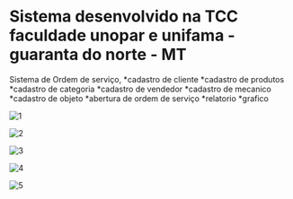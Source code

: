 # Sistema desenvolvido na TCC faculdade unopar e unifama - guaranta do norte - MT


Sistema de Ordem de serviço,
*cadastro de cliente
*cadastro de produtos
*cadastro de categoria
*cadastro de vendedor
*cadastro de mecanico
*cadastro de objeto
*abertura de ordem de serviço
*relatorio
*grafico

![1](https://user-images.githubusercontent.com/41793614/117666135-8e321600-b171-11eb-86dc-c87b5b18cc90.png)


![2](https://user-images.githubusercontent.com/41793614/117668605-19141000-b174-11eb-9874-5fc042ed5ab2.png)


![3](https://user-images.githubusercontent.com/41793614/117668613-1c0f0080-b174-11eb-823c-0fcf3275a5f2.png)


![4](https://user-images.githubusercontent.com/41793614/117668625-1e715a80-b174-11eb-90ee-996a42bc44d5.png)


![5](https://user-images.githubusercontent.com/41793614/117668674-2b8e4980-b174-11eb-92ab-49f87ad38876.png)

